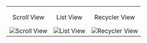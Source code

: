 <table style="width: 100%; text-align: center;">
  <tr>
    <td>
      <p>Scroll View</p>
      <img src="https://github.com/user-attachments/assets/817d094b-d212-4eda-b496-e594ebe03ef4" alt="Scroll View" />
    </td>
    <td>
      <p>List View</p>
      <img src="https://github.com/user-attachments/assets/2cb938ce-e0be-4995-bb3e-fb02196f2be5" alt="List View" />
    </td>
    <td>
      <p>Recycler View</p>
      <img src="https://github.com/user-attachments/assets/817d094b-d212-4eda-b496-e594ebe03ef4" alt="Recycler View" />
    </td>
  </tr>
</table>

